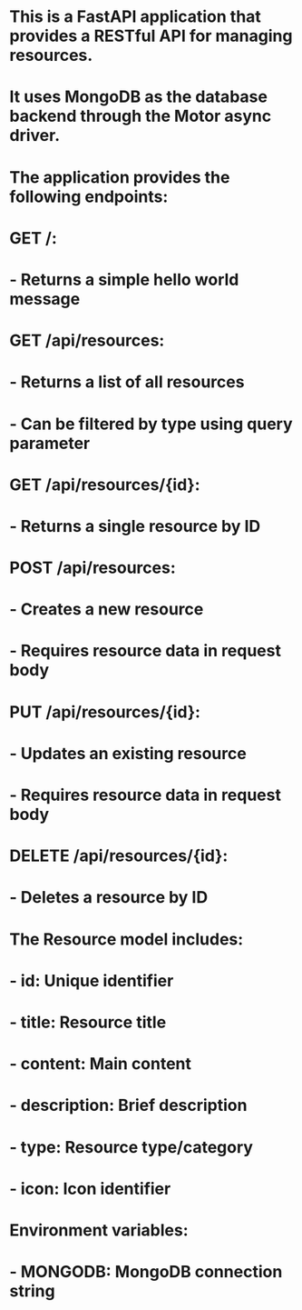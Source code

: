 
# This is a FastAPI application that provides a RESTful API for managing resources. 
# It uses MongoDB as the database backend through the Motor async driver.

# The application provides the following endpoints:

# GET /:
#     - Returns a simple hello world message
    
# GET /api/resources:
#     - Returns a list of all resources
#     - Can be filtered by type using query parameter
    
# GET /api/resources/{id}:
#     - Returns a single resource by ID
    
# POST /api/resources:
#     - Creates a new resource
#     - Requires resource data in request body
    
# PUT /api/resources/{id}:
#     - Updates an existing resource
#     - Requires resource data in request body
    
# DELETE /api/resources/{id}:
#     - Deletes a resource by ID

# The Resource model includes:
#     - id: Unique identifier
#     - title: Resource title
#     - content: Main content
#     - description: Brief description
#     - type: Resource type/category
#     - icon: Icon identifier

# Environment variables:
#     - MONGODB: MongoDB connection string